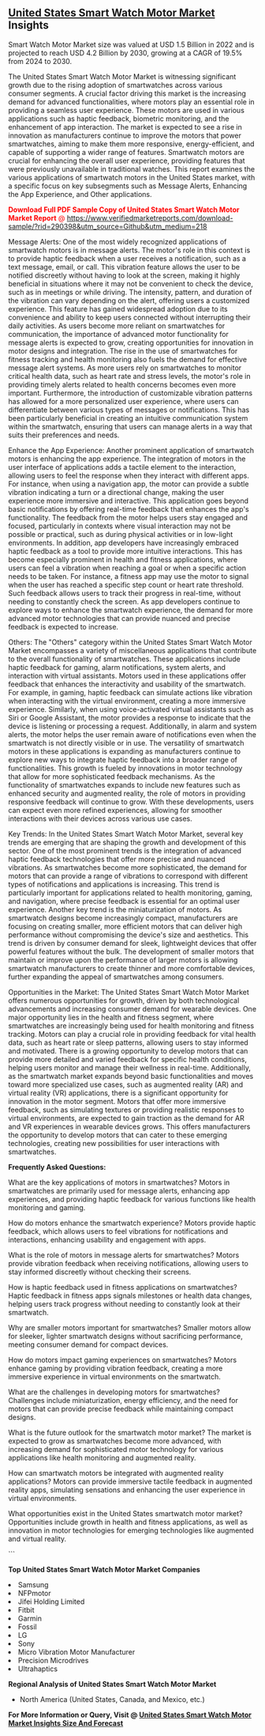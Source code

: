 <h2><a href="https://www.verifiedmarketreports.com/download-sample/?rid=290398&amp;utm_source=Github&amp;utm_medium=218" target="_blank">United States Smart Watch Motor Market</a> Insights</h2><p>Smart Watch Motor Market size was valued at USD 1.5 Billion in 2022 and is projected to reach USD 4.2 Billion by 2030, growing at a CAGR of 19.5% from 2024 to 2030.</p><p> <p>The United States Smart Watch Motor Market is witnessing significant growth due to the rising adoption of smartwatches across various consumer segments. A crucial factor driving this market is the increasing demand for advanced functionalities, where motors play an essential role in providing a seamless user experience. These motors are used in various applications such as haptic feedback, biometric monitoring, and the enhancement of app interaction. The market is expected to see a rise in innovation as manufacturers continue to improve the motors that power smartwatches, aiming to make them more responsive, energy-efficient, and capable of supporting a wider range of features. Smartwatch motors are crucial for enhancing the overall user experience, providing features that were previously unavailable in traditional watches. This report examines the various applications of smartwatch motors in the United States market, with a specific focus on key subsegments such as Message Alerts, Enhancing the App Experience, and Other applications. <p><span class=""><span style="color: #ff0000;"><strong>Download Full PDF Sample Copy of United States Smart Watch Motor Market Report</strong> @ </span><a href="https://www.verifiedmarketreports.com/download-sample/?rid=290398&amp;utm_source=Github&amp;utm_medium=218" target="_blank">https://www.verifiedmarketreports.com/download-sample/?rid=290398&amp;utm_source=Github&amp;utm_medium=218</a></span></p></p> <p>Message Alerts: One of the most widely recognized applications of smartwatch motors is in message alerts. The motor's role in this context is to provide haptic feedback when a user receives a notification, such as a text message, email, or call. This vibration feature allows the user to be notified discreetly without having to look at the screen, making it highly beneficial in situations where it may not be convenient to check the device, such as in meetings or while driving. The intensity, pattern, and duration of the vibration can vary depending on the alert, offering users a customized experience. This feature has gained widespread adoption due to its convenience and ability to keep users connected without interrupting their daily activities. As users become more reliant on smartwatches for communication, the importance of advanced motor functionality for message alerts is expected to grow, creating opportunities for innovation in motor designs and integration. The rise in the use of smartwatches for fitness tracking and health monitoring also fuels the demand for effective message alert systems. As more users rely on smartwatches to monitor critical health data, such as heart rate and stress levels, the motor's role in providing timely alerts related to health concerns becomes even more important. Furthermore, the introduction of customizable vibration patterns has allowed for a more personalized user experience, where users can differentiate between various types of messages or notifications. This has been particularly beneficial in creating an intuitive communication system within the smartwatch, ensuring that users can manage alerts in a way that suits their preferences and needs.</p> <p>Enhance the App Experience: Another prominent application of smartwatch motors is enhancing the app experience. The integration of motors in the user interface of applications adds a tactile element to the interaction, allowing users to feel the response when they interact with different apps. For instance, when using a navigation app, the motor can provide a subtle vibration indicating a turn or a directional change, making the user experience more immersive and interactive. This application goes beyond basic notifications by offering real-time feedback that enhances the app's functionality. The feedback from the motor helps users stay engaged and focused, particularly in contexts where visual interaction may not be possible or practical, such as during physical activities or in low-light environments. In addition, app developers have increasingly embraced haptic feedback as a tool to provide more intuitive interactions. This has become especially prominent in health and fitness applications, where users can feel a vibration when reaching a goal or when a specific action needs to be taken. For instance, a fitness app may use the motor to signal when the user has reached a specific step count or heart rate threshold. Such feedback allows users to track their progress in real-time, without needing to constantly check the screen. As app developers continue to explore ways to enhance the smartwatch experience, the demand for more advanced motor technologies that can provide nuanced and precise feedback is expected to increase.</p> <p>Others: The "Others" category within the United States Smart Watch Motor Market encompasses a variety of miscellaneous applications that contribute to the overall functionality of smartwatches. These applications include haptic feedback for gaming, alarm notifications, system alerts, and interaction with virtual assistants. Motors used in these applications offer feedback that enhances the interactivity and usability of the smartwatch. For example, in gaming, haptic feedback can simulate actions like vibration when interacting with the virtual environment, creating a more immersive experience. Similarly, when using voice-activated virtual assistants such as Siri or Google Assistant, the motor provides a response to indicate that the device is listening or processing a request. Additionally, in alarm and system alerts, the motor helps the user remain aware of notifications even when the smartwatch is not directly visible or in use. The versatility of smartwatch motors in these applications is expanding as manufacturers continue to explore new ways to integrate haptic feedback into a broader range of functionalities. This growth is fueled by innovations in motor technology that allow for more sophisticated feedback mechanisms. As the functionality of smartwatches expands to include new features such as enhanced security and augmented reality, the role of motors in providing responsive feedback will continue to grow. With these developments, users can expect even more refined experiences, allowing for smoother interactions with their devices across various use cases.</p> <p>Key Trends: In the United States Smart Watch Motor Market, several key trends are emerging that are shaping the growth and development of this sector. One of the most prominent trends is the integration of advanced haptic feedback technologies that offer more precise and nuanced vibrations. As smartwatches become more sophisticated, the demand for motors that can provide a range of vibrations to correspond with different types of notifications and applications is increasing. This trend is particularly important for applications related to health monitoring, gaming, and navigation, where precise feedback is essential for an optimal user experience. Another key trend is the miniaturization of motors. As smartwatch designs become increasingly compact, manufacturers are focusing on creating smaller, more efficient motors that can deliver high performance without compromising the device's size and aesthetics. This trend is driven by consumer demand for sleek, lightweight devices that offer powerful features without the bulk. The development of smaller motors that maintain or improve upon the performance of larger motors is allowing smartwatch manufacturers to create thinner and more comfortable devices, further expanding the appeal of smartwatches among consumers.</p> <p>Opportunities in the Market: The United States Smart Watch Motor Market offers numerous opportunities for growth, driven by both technological advancements and increasing consumer demand for wearable devices. One major opportunity lies in the health and fitness segment, where smartwatches are increasingly being used for health monitoring and fitness tracking. Motors can play a crucial role in providing feedback for vital health data, such as heart rate or sleep patterns, allowing users to stay informed and motivated. There is a growing opportunity to develop motors that can provide more detailed and varied feedback for specific health conditions, helping users monitor and manage their wellness in real-time. Additionally, as the smartwatch market expands beyond basic functionalities and moves toward more specialized use cases, such as augmented reality (AR) and virtual reality (VR) applications, there is a significant opportunity for innovation in the motor segment. Motors that offer more immersive feedback, such as simulating textures or providing realistic responses to virtual environments, are expected to gain traction as the demand for AR and VR experiences in wearable devices grows. This offers manufacturers the opportunity to develop motors that can cater to these emerging technologies, creating new possibilities for user interactions with smartwatches.</p> <p><strong>Frequently Asked Questions:</strong></p> <p>What are the key applications of motors in smartwatches? Motors in smartwatches are primarily used for message alerts, enhancing app experiences, and providing haptic feedback for various functions like health monitoring and gaming.</p> <p>How do motors enhance the smartwatch experience? Motors provide haptic feedback, which allows users to feel vibrations for notifications and interactions, enhancing usability and engagement with apps.</p> <p>What is the role of motors in message alerts for smartwatches? Motors provide vibration feedback when receiving notifications, allowing users to stay informed discreetly without checking their screens.</p> <p>How is haptic feedback used in fitness applications on smartwatches? Haptic feedback in fitness apps signals milestones or health data changes, helping users track progress without needing to constantly look at their smartwatch.</p> <p>Why are smaller motors important for smartwatches? Smaller motors allow for sleeker, lighter smartwatch designs without sacrificing performance, meeting consumer demand for compact devices.</p> <p>How do motors impact gaming experiences on smartwatches? Motors enhance gaming by providing vibration feedback, creating a more immersive experience in virtual environments on the smartwatch.</p> <p>What are the challenges in developing motors for smartwatches? Challenges include miniaturization, energy efficiency, and the need for motors that can provide precise feedback while maintaining compact designs.</p> <p>What is the future outlook for the smartwatch motor market? The market is expected to grow as smartwatches become more advanced, with increasing demand for sophisticated motor technology for various applications like health monitoring and augmented reality.</p> <p>How can smartwatch motors be integrated with augmented reality applications? Motors can provide immersive tactile feedback in augmented reality apps, simulating sensations and enhancing the user experience in virtual environments.</p> <p>What opportunities exist in the United States smartwatch motor market? Opportunities include growth in health and fitness applications, as well as innovation in motor technologies for emerging technologies like augmented and virtual reality.</p> ```</p><p><strong>Top United States Smart Watch Motor Market Companies</strong></p><div data-test-id=""><p><li>Samsung</li><li> NFPmotor</li><li> Jifei Holding Limited</li><li> Fitbit</li><li> Garmin</li><li> Fossil</li><li> LG</li><li> Sony</li><li> Micro Vibration Motor Manufacturer</li><li> Precision Microdrives</li><li> Ultrahaptics</li></p><div><strong>Regional Analysis of&nbsp;United States Smart Watch Motor Market</strong></div><ul><li dir="ltr"><p dir="ltr">North America&nbsp;(United States, Canada, and Mexico, etc.)</p></li></ul><p><strong>For More Information or Query, Visit @&nbsp;</strong><strong><a href="https://www.verifiedmarketreports.com/product/smart-watch-motor-market/?utm_source=Github&amp;utm_medium=218" target="_blank">United States Smart Watch Motor Market Insights Size And Forecast</a></strong></p></div>
